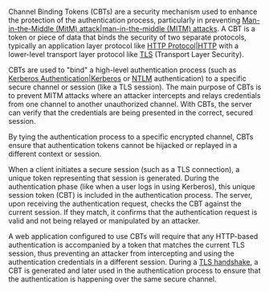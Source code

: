 Channel Binding Tokens (CBTs) are a security mechanism used to enhance the protection of the authentication process, particularly in preventing [Man-in-the-Middle (MitM) attack|man-in-the-middle (MITM) attacks](). A CBT is a token or piece of data that binds the security of two separate protocols, typically an application layer protocol like [HTTP Protocol|HTTP]() with a lower-level transport layer protocol like [TLS]() (Transport Layer Security).

CBTs are used to "bind" a high-level authentication process (such as [Kerberos Authentication|Kerberos]() or [NTLM]() authentication) to a specific secure channel or session (like a TLS session). The main purpose of CBTs is to prevent MITM attacks where an attacker intercepts and relays credentials from one channel to another unauthorized channel. With CBTs, the server can verify that the credentials are being presented in the correct, secured session.

By tying the authentication process to a specific encrypted channel, CBTs ensure that authentication tokens cannot be hijacked or replayed in a different context or session.

When a client initiates a secure session (such as a TLS connection), a unique token representing that session is generated. During the authentication phase (like when a user logs in using Kerberos), this unique session token (CBT) is included in the authentication process. The server, upon receiving the authentication request, checks the CBT against the current session. If they match, it confirms that the authentication request is valid and not being relayed or manipulated by an attacker.

A web application configured to use CBTs will require that any HTTP-based authentication is accompanied by a token that matches the current TLS session, thus preventing an attacker from intercepting and using the authentication credentials in a different session. During a [TLS handshake](), a CBT is generated and later used in the authentication process to ensure that the authentication is happening over the same secure channel.

